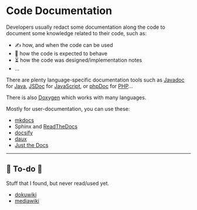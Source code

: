 # Code Documentation

<div class="row row-cols-md-2"><div>

Developers usually redact some documentation along the code to document some knowledge related to their code, such as:

* ✍️ how, and when the code can be used
* 📝 how the code is expected to behave
* ⏳ how the code was designed/implementation notes
* ...

There are plenty language-specific documentation tools such as [Javadoc](/programming-languages/high-level/java/javadoc/index.md) for [Java](/programming-languages/high-level/java/_general/index.md), [JSDoc](https://jsdoc.app/about-getting-started.html) for [JavaScript](/programming-languages/web/javascript/_general/index.md), or [phpDoc](https://phpdoc.org/) for [PHP](/programming-languages/web/php/_general/index.md)...
</div><div>

There is also [Doxygen](doxygen/index.md) which works with many languages.

Mostly for user-documentation, you can use these:

* [mkdocs](https://www.mkdocs.org/)
* Sphinx and [ReadTheDocs](https://docs.readthedocs.io/en/stable/index.html)
* [docsify](https://docsify.js.org/)
* [daux](https://daux.io/)
* [Just the Docs](https://github.com/just-the-docs/just-the-docs)
</div></div>

<hr class="sep-both">

## 👻 To-do 👻

Stuff that I found, but never read/used yet.

<div class="row row-cols-md-2"><div>

* [dokuwiki](https://www.dokuwiki.org/dokuwiki)
* [mediawiki](https://www.mediawiki.org/wiki/MediaWiki)
</div><div>


</div></div>